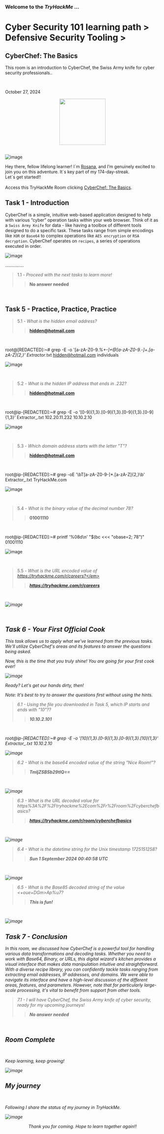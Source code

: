 <h3> Welcome to the <em>TryHackMe ...</em></h3>
<h1>Cyber Security 101 learning path > Defensive Security Tooling ></h1 >
<h2>CyberChef: The Basics</h2>
<p>This room is an introduction to CyberChef, the Swiss Army knife for cyber security professionals..</p><br>
<p>October 27, 2024<br></p>

<div style="display: flex; justify-content: center; align-items: center;">
    <img src="https://github.com/user-attachments/assets/44e052bc-a7c0-4eff-bac0-de2272b4b544" width="150px" height="150px"/>
</div>
<br>

![image](https://github.com/user-attachments/assets/9677b1a0-4c6b-4f58-977b-6cb54fd58ab0)


<p>Hey there, fellow lifelong learner! I´m <a href="https://www.linkedin.com/in/rosanafssantos/">Rosana</a>, and I’m genuinely excited to join you on this adventure. It´s key part of my 174-day-streak.<br>Let´s get started!!<br><br>
Access this TryHackMe Room clicking <a href="https://tryhackme.com/r/room/cyberchefbasics">CyberChef: The Basics</a>.</p>

<h2>Task 1 - Introduction</h2>
<p>CyberChef is a simple, intuitive web-based application designed to help with various “cyber” operation tasks within your web browser. Think of it as a <code>Swiss Army Knife</code> for data - like having a toolbox of different tools designed to do a specific task. These tasks range from simple encodings like <code>XOR</code> or <code>Base64</code> to complex operations like <code>AES encryption</code> or <code>RSA decryption</code>. CyberChef operates on <code>recipes</code>, a series of operations executed in order.</p>

![image](https://github.com/user-attachments/assets/eecbc999-6251-4a8c-9eb1-a3521ed48fb8)

<p>...............</p>

> 1.1 - <em>Proceed with the next tasks to learn more!</em><br>
>> <strong>No answer needed</strong><br>
<p><br></p>

<h2>Task 5 - Practice, Practice, Practice</h2>

> 5.1 - <em>What is the hidden email address?</em><br>
>> <strong>hidden@hotmail.com</strong><br>
<p><br></p>

root@[REDACTED]:~# grep -E -o '[a-zA-Z0-9._%+-]+@[a-zA-Z0-9.-]+.[a-zA-Z]{2,}' Extractor_.txt
hidden@hotmail.com individuals

![image](https://github.com/user-attachments/assets/3bfd76e1-7728-4500-a1d0-6a333a3cdcfa)

<br>

> 5.2 - <em>What is the hidden IP address that ends in .232?</em><br>
>> <strong>hidden@hotmail.com</strong><br>
<p><br></p>

root@ip-[REDACTED]:~# grep -E -o '[0-9]{1,3}\.[0-9]{1,3}\.[0-9]{1,3}\.[0-9]{1,3}' Extractor_.txt
102.20.11.232
10.10.2.10


![image](https://github.com/user-attachments/assets/c4ad96fb-da00-4a1a-b9a3-2fe52e663bac)


<br>

> 5.3 - <em>Which domain address starts with the letter "T"?</em><br>
>> <strong>hidden@hotmail.com</strong><br>
<p><br></p>

root@ip-[REDACTED]:~# grep -oE '\bT[a-zA-Z0-9-]*\.[a-zA-Z]{2,}\b' Extractor_.txt
TryHackMe.com

![image](https://github.com/user-attachments/assets/d21944cf-338d-41d4-8d4e-b9aac471c9a5)



<br>

> 5.4 - <em>What is the binary value of the decimal number 78?</em><br>
>> <strong>01001110</strong><br>
<p><br></p>

root@ip-[REDACTED]:~# printf '%08d\n' "$(bc <<< "obase=2; 78")"
01001110

![image](https://github.com/user-attachments/assets/e25c8e1f-6d26-4044-98bc-42174873415b)

<br>


> 5.5 - <em>What is the URL encoded value of https://tryhackme.com/r/careers?</em><br>
>> <strong>https://tryhackme.com/r/careers</strong><br>
<p><br></p>


![image](https://github.com/user-attachments/assets/2b942b4d-89a5-4c67-94e6-3bfc957728c4)

<br>


<h2>Task 6 - Your First Official Cook</h2>

<p>This task allows us to apply what we've learned from the previous tasks. We'll utilize CyberChef's areas and its features to answer the questions being asked. <br>

Now, this is the time that you truly shine! You are going for your first cook ever!</p>

![image](https://github.com/user-attachments/assets/6ad0469e-d81f-4e74-ad39-d8141dba0c50)


<p>Ready? Let's get our hands dirty, then!<br>

Note: It's best to try to answer the questions first without using the hints.</p>

> 6.1 - <em>Using the file you downloaded in Task 5, which IP starts and ends with "10"??</em><br>
>> <strong>10.10.2.101</strong><br>
<p><br></p>

root@ip-[REDACTED]:~# grep -E -o '[10]{1,3}\.[0-9]{1,3}\.[0-9]{1,3}\.[10]{1,3}' Extractor_.txt
10.10.2.10

![image](https://github.com/user-attachments/assets/ada350ab-90ee-4201-be01-a475965b0a33)

> 6.2 - <em>What is the base64 encoded value of the string "Nice Room!"?</em><br>
>> <strong>TmljZSBSb29tIQ==</strong><br>
<p><br></p>

![image](https://github.com/user-attachments/assets/8a5fd456-b1e5-4166-918a-6d27cc073bc9)

> 6.3 - <em>What is the URL decoded value for https%3A%2F%2Ftryhackme%2Ecom%2Fr%2Froom%2Fcyberchefbasics?</em><br>
>> <strong>https://tryhackme.com/r/room/cyberchefbasics</strong><br>
<p><br></p>


![image](https://github.com/user-attachments/assets/d429ef44-1cf5-4f32-8309-a4e2fbad76c2)

> 6.4 - <em>What is the datetime string for the Unix timestamp 1725151258?</em><br>
>> <strong>Sun 1 September 2024 00:40:58 UTC</strong><br>
<p><br></p>


![image](https://github.com/user-attachments/assets/d57cd28a-3343-4646-b89a-8498016692bb)

> 6.5 - <em> What is the Base85 decoded string of the value <+oue+DGm>Ap%u7?</em><br>
>> <strong>This is fun!</strong><br>
<p><br></p>

![image](https://github.com/user-attachments/assets/90ddf39d-cae5-4b9e-abc5-e7a712e31f12)


<h2>Task 7 - Conclusion</h2>

<p>In this room, we discussed how CyberChef is a powerful tool for handling various data transformations and decoding tasks. Whether you need to work with Base64, Binary, or URLs, this digital wizard's kitchen provides a visual interface that makes data manipulation intuitive and straightforward. With a diverse recipe library, you can confidently tackle tasks ranging from extracting email addresses, IP addresses, and domains. We were able to navigate its interface and have a high-level discussion of the different areas, features, and parameters. However, note that for particularly large-scale processing, it's vital to benefit from support from other tools.</p>

> 7.1 - <em>I will have CyberChef, the Swiss Army knife of cyber security, ready for my upcoming journeys!</em><br>
>> <strong>No answer needed</strong><br>
<p><br></p>

<h2>Room Complete</h2>
<br>
<p>Keep learning, keep growing!<br>

![image](https://github.com/user-attachments/assets/00b9a1ce-3d31-48cf-8bf8-64d18e71e351)

<h2>My journey</h2>
<br>
<p></p>Following I share the status of my journey in TryHackMe.</p>

![image](https://github.com/user-attachments/assets/ba13d6ea-e943-42de-97a9-cb39da48e49a)

<p></p>

<p style="text-align: center;">Thank you for coming. Hope to learn together again!!</p>
